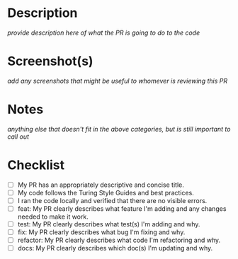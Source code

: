 # Description
_provide description here of what the PR is going to do to the code_

# Screenshot(s)
_add any screenshots that might be useful to whomever is reviewing this PR_

# Notes
_anything else that doesn't fit in the above categories, but is still important to call out_

# Checklist
- [ ] My PR has an appropriately descriptive and concise title.
- [ ] My code follows the Turing Style Guides and best practices.
- [ ] I ran the code locally and verified that there are no visible errors.
- [ ] feat: My PR clearly describes what feature I'm adding and any changes needed to make it work.
- [ ] test: My PR clearly describes what test(s) I'm adding and why.
- [ ] fix: My PR clearly describes what bug I'm fixing and why.
- [ ] refactor: My PR clearly describes what code I'm refactoring and why.
- [ ] docs: My PR clearly describes which doc(s) I'm updating and why.
